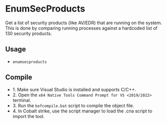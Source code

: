 # EnumSecProducts
Get a list of security products (like AV/EDR) that are running on the system. This is done by comparing running processes against a hardcoded list of 130 security products.


## Usage
* `enumsecproducts`


## Compile
- 1\. Make sure Visual Studio is installed and supports C/C++.
- 2\. Open the `x64 Native Tools Command Prompt for VS <2019/2022>` terminal.
- 3\. Run the `bofcompile.bat` script to compile the object file. 
- 4\. In Cobalt strike, use the script manager to load the .cna script to import the tool. 


